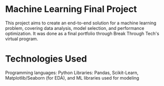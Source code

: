 # Machine Learning Final Project

This project aims to create an end-to-end solution for a machine learning problem, covering data analysis, model selection, and performance optimization. It was done as a final portfolio through Break Through Tech's virtual program.




# Technologies Used
Programming languages: Python
Libraries: Pandas, Scikit-Learn, Matplotlib/Seaborn (for EDA), and ML libraries used for modeling
